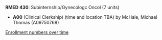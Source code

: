 **RMED 430**: Subinternship/Gynecologc Oncol (7 units)

- **A00** (Clinical Clerkship) (time and location TBA) by McHale, Michael Thomas (A09750768)

[Enrollment numbers over time](./RMED430.tsv)
